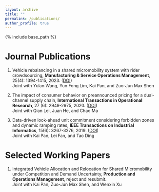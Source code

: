 ```yaml
---
layout: archive
title: ""
permalink: /publications/
author_profile: true
---
```

{% include base_path %} 

# Journal Publications
1. Vehicle rebalancing in a shared micromobility system with rider crowdsourcing, **Manufacturing & Service Operations Management**, 25(4): 1394-1415, 2023. ([DOI](https://pubsonline.informs.org/doi/abs/10.1287/msom.2023.1199))   
Joint with Yulan Wang, Yun Fong Lim, Kai Pan, and Zuo-Jun Max Shen

1. The impact of consumer behavior on preannounced pricing for a dual‐channel supply chain, **International Transactions in Operational Research**, 27 (6): 2949-2975, 2020. ([DOI](https://onlinelibrary.wiley.com/doi/full/10.1111/itor.12786?casa_token=jL5k6n08WjQAAAAA%3AO_w70zG93JZ379_U8CWO610KDsrH8Aqu1FOzlAKXz-nHSPFljNDFC7QJuioNFOt0TZucgG1eJkyGEEdm))   
Joint with Qian Lei, Juan He, and Chao Ma

1. Data-driven look-ahead unit commitment considering forbidden zones and dynamic ramping rates, **IEEE Transactions on Industrial Informatics**, 15(6): 3267-3276, 2019. ([DOI](https://ieeexplore.ieee.org/abstract/document/8493336?casa_token=9prJPr0QauMAAAAA:ywW_WcplPwc_2xz2cq_pgEYnaxjR5wW47MWsuOeoT5wwprimBnr0uX9_MqIEz9JrzoxW2bjztw))   
Joint with Kai Pan, Lei Fan, and Tao Ding

# Selected Working Papers
1. Integrated Vehicle Allocation and Relocation for Shared Micromobility under Competition and Demand Uncertainty, **Production and Operations Management**, reject and resubmit.   
Joint with Kai Pan, Zuo-Jun Max Shen, and Wenxin Xu
